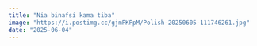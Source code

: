 ```yaml
---
title: "Nia binafsi kama tiba"
image: "https://i.postimg.cc/gjmFKPpM/Polish-20250605-111746261.jpg" 
date: "2025-06-04"
---
```


